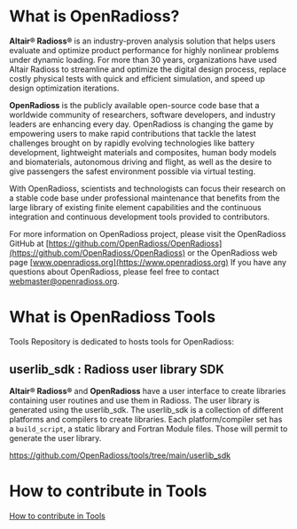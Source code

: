 # What is OpenRadioss?

**Altair® Radioss®** is an industry-proven analysis solution that helps users evaluate and optimize product performance for highly nonlinear problems under dynamic loading. For more than 30 years, organizations have used Altair Radioss to streamline and optimize the digital design process, replace costly physical tests with quick and efficient simulation, and speed up design optimization iterations.

**OpenRadioss** is the publicly available open-source code base that a worldwide community of researchers, software developers, and industry leaders are enhancing every day. OpenRadioss is changing the game by empowering users to make rapid contributions that tackle the latest challenges brought on by rapidly evolving technologies like battery development, lightweight materials and composites, human body models and biomaterials, autonomous driving and flight, as well as the desire to give passengers the safest environment possible via virtual testing.

With OpenRadioss, scientists and technologists can focus their research on a stable code base under professional maintenance that benefits from the large library of existing finite element capabilities and the continuous integration and continuous development tools provided to contributors.

For more information on OpenRadioss project, please visit the OpenRadioss GitHub at [https://github.com/OpenRadioss/OpenRadioss](https://github.com/OpenRadioss/OpenRadioss) or the OpenRadioss web page [www.openradioss.org](https://www.openradioss.org)
If you have any questions about OpenRadioss, please feel free to contact <webmaster@openradioss.org>. 


# What is OpenRadioss Tools

Tools Repository is dedicated to hosts tools for OpenRadioss:

## userlib_sdk : Radioss user library SDK 

**Altair® Radioss®** and **OpenRadioss** have a user interface to create libraries containing user routines and use them in Radioss. 
The user library is generated using the userlib_sdk. The userlib_sdk is a collection of different platforms and compilers to create libraries.
Each platform/compiler set has a `build_script`, a static library and Fortran Module files. Those will permit to generate the user library.

https://github.com/OpenRadioss/tools/tree/main/userlib_sdk

# How to contribute in Tools 

[How to contribute in Tools](Contributing.md)



